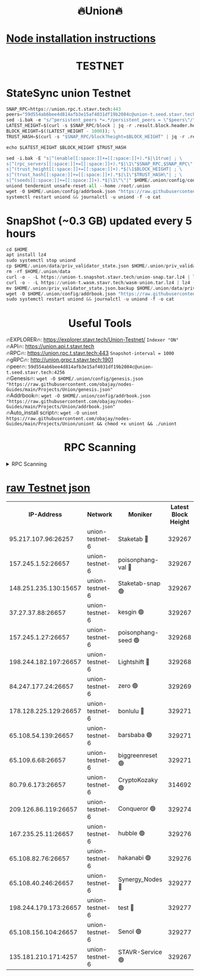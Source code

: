 <h1 align="center"> 🔥Union🔥</h1>

[Node installation instructions](https://github.com/obajay/nodes-Guides/tree/main/Projects/Union)
=

<h1 align="center"> TESTNET</h1>

# StateSync union Testnet
```python
SNAP_RPC=https://union.rpc.t.stavr.tech:443
peers="59d554ab6bee4d814afb3e15af4031df19b2084c@union-t.seed.stavr.tech:4256"
sed -i.bak -e "s/^persistent_peers *=.*/persistent_peers = \"$peers\"/" $HOME/.union/config/config.toml
LATEST_HEIGHT=$(curl -s $SNAP_RPC/block | jq -r .result.block.header.height); \
BLOCK_HEIGHT=$((LATEST_HEIGHT - 1000)); \
TRUST_HASH=$(curl -s "$SNAP_RPC/block?height=$BLOCK_HEIGHT" | jq -r .result.block_id.hash)

echo $LATEST_HEIGHT $BLOCK_HEIGHT $TRUST_HASH

sed -i.bak -E "s|^(enable[[:space:]]+=[[:space:]]+).*$|\1true| ; \
s|^(rpc_servers[[:space:]]+=[[:space:]]+).*$|\1\"$SNAP_RPC,$SNAP_RPC\"| ; \
s|^(trust_height[[:space:]]+=[[:space:]]+).*$|\1$BLOCK_HEIGHT| ; \
s|^(trust_hash[[:space:]]+=[[:space:]]+).*$|\1\"$TRUST_HASH\"| ; \
s|^(seeds[[:space:]]+=[[:space:]]+).*$|\1\"\"|" $HOME/.union/config/config.toml
uniond tendermint unsafe-reset-all --home /root/.union
wget -O $HOME/.union/config/addrbook.json "https://raw.githubusercontent.com/obajay/nodes-Guides/main/Projects/Union/addrbook.json"
systemctl restart uniond && journalctl -u uniond -f -o cat
```
# SnapShot (~0.3 GB) updated every 5 hours
```python
cd $HOME
apt install lz4
sudo systemctl stop uniond
cp $HOME/.union/data/priv_validator_state.json $HOME/.union/priv_validator_state.json.backup
rm -rf $HOME/.union/data
curl -o - -L https://union-t.snapshot.stavr.tech/union-snap.tar.lz4 | lz4 -c -d - | tar -x -C $HOME/.union --strip-components 2
curl -o - -L https://union-t.wasm.stavr.tech/wasm-union.tar.lz4 | lz4 -c -d - | tar -x -C $HOME/.union --strip-components 2
mv $HOME/.union/priv_validator_state.json.backup $HOME/.union/data/priv_validator_state.json
wget -O $HOME/.union/config/addrbook.json "https://raw.githubusercontent.com/obajay/nodes-Guides/main/Projects/Union/addrbook.json"
sudo systemctl restart uniond && journalctl -u uniond -f -o cat
```
 <h1 align="center"> Useful Tools</h1>
 
🔥EXPLORER🔥: https://explorer.stavr.tech/Union-Testnet/        `Indexer "ON"` \
🔥API🔥:      https://union.api.t.stavr.tech \
🔥RPC🔥:      https://union.rpc.t.stavr.tech:443              `Snapshot-interval = 1000` \
🔥gRPC🔥:     http://union.grpc.t.stavr.tech:1901 \
🔥peer🔥:     `59d554ab6bee4d814afb3e15af4031df19b2084c@union-t.seed.stavr.tech:4256` \
🔥Genesis🔥:     `wget -O $HOME/.union/config/genesis.json "https://raw.githubusercontent.com/obajay/nodes-Guides/main/Projects/Union/genesis.json"` \
🔥Addrbook🔥: ```wget -O $HOME/.union/config/addrbook.json "https://raw.githubusercontent.com/obajay/nodes-Guides/main/Projects/Union/addrbook.json"``` \
🔥Auto_install script🔥:  `wget -O uniont https://raw.githubusercontent.com/obajay/nodes-Guides/main/Projects/Union/uniont && chmod +x uniont && ./uniont`

<h1 align="center"> RPC Scanning</h1>

<details>
<summary>RPC Scanning</summary>

<h2 align="center"> We scan nodes in real time every 4 hours. And we provide the final result of RPC endpoints.
We cannot influence the operation of these nodes in any way. </h2>


```python
If Voting Power is higher than 0 --> then the Node is a validator of the network and may be subject to attack and be a potential threat to the chain.
```
```python
We marked such validators with a red symbol
```

</details>

[raw Testnet json](https://rpc-check.uniont.stavr.tech/uniont/rpc-uniont-result.json)
=



<table><tr><th>IP-Address</th><th>Network</th><th>Moniker</th><th>Latest Block Height</th><th>Earliest Block Height</th><th>Catching Up</th><th>Tx Index</th><th>Voting Power</th><th>Scan Time</th></tr><tr><td>95.217.107.96:26257</td><td>union-testnet-6</td><td>Staketab 🔴</td><td>329267</td><td>1</td><td>False</td><td>on</td><td>1000002</td><td>2024-03-06T17:30:36.230352880UTC</td></tr><tr><td>157.245.1.52:26657</td><td>union-testnet-6</td><td>poisonphang-val 🔴</td><td>329267</td><td>1</td><td>False</td><td>on</td><td>1000000</td><td>2024-03-06T17:30:36.872200716UTC</td></tr><tr><td>148.251.235.130:15657</td><td>union-testnet-6</td><td>Staketab-snap 🟢</td><td>329267</td><td>1</td><td>False</td><td>on</td><td>0</td><td>2024-03-06T17:30:37.449827651UTC</td></tr><tr><td>37.27.37.88:26657</td><td>union-testnet-6</td><td>kesgin 🟢</td><td>329267</td><td>1</td><td>False</td><td>on</td><td>0</td><td>2024-03-06T17:30:37.809641026UTC</td></tr><tr><td>157.245.1.27:26657</td><td>union-testnet-6</td><td>poisonphang-seed 🟢</td><td>329268</td><td>1</td><td>False</td><td>on</td><td>0</td><td>2024-03-06T17:30:42.885820428UTC</td></tr><tr><td>198.244.182.197:26657</td><td>union-testnet-6</td><td>Lightshift 🔴</td><td>329268</td><td>1</td><td>False</td><td>on</td><td>1000000</td><td>2024-03-06T17:30:45.226139404UTC</td></tr><tr><td>84.247.177.24:26657</td><td>union-testnet-6</td><td>zero 🟢</td><td>329269</td><td>1</td><td>False</td><td>on</td><td>0</td><td>2024-03-06T17:30:54.026448882UTC</td></tr><tr><td>178.128.225.129:26657</td><td>union-testnet-6</td><td>bonlulu 🔴</td><td>329271</td><td>1</td><td>False</td><td>on</td><td>1000000</td><td>2024-03-06T17:30:58.765630396UTC</td></tr><tr><td>65.108.54.139:26657</td><td>union-testnet-6</td><td>barsbaba 🟢</td><td>329271</td><td>1</td><td>False</td><td>on</td><td>0</td><td>2024-03-06T17:30:59.144307098UTC</td></tr><tr><td>65.109.6.68:26657</td><td>union-testnet-6</td><td>biggreenreset 🟢</td><td>329271</td><td>1</td><td>False</td><td>on</td><td>0</td><td>2024-03-06T17:30:59.495640304UTC</td></tr><tr><td>80.79.6.173:26657</td><td>union-testnet-6</td><td>CryptoKozaky 🟢</td><td>314692</td><td>1</td><td>False</td><td>on</td><td>0</td><td>2024-03-06T17:31:01.908692503UTC</td></tr><tr><td>209.126.86.119:26657</td><td>union-testnet-6</td><td>Conqueror 🟢</td><td>329274</td><td>1</td><td>False</td><td>on</td><td>0</td><td>2024-03-06T17:31:20.938410705UTC</td></tr><tr><td>167.235.25.11:26657</td><td>union-testnet-6</td><td>hubble 🟢</td><td>329276</td><td>1</td><td>False</td><td>on</td><td>0</td><td>2024-03-06T17:31:27.345961134UTC</td></tr><tr><td>65.108.82.76:26657</td><td>union-testnet-6</td><td>hakanabi 🟢</td><td>329276</td><td>1</td><td>False</td><td>on</td><td>0</td><td>2024-03-06T17:31:27.684520685UTC</td></tr><tr><td>65.108.40.246:26657</td><td>union-testnet-6</td><td>Synergy_Nodes 🔴</td><td>329277</td><td>1</td><td>False</td><td>on</td><td>1000001</td><td>2024-03-06T17:31:34.138639252UTC</td></tr><tr><td>198.244.179.173:26657</td><td>union-testnet-6</td><td>test 🔴</td><td>329277</td><td>1</td><td>False</td><td>on</td><td>1</td><td>2024-03-06T17:31:36.497914378UTC</td></tr><tr><td>65.108.156.104:26657</td><td>union-testnet-6</td><td>Senol 🟢</td><td>329277</td><td>1</td><td>False</td><td>on</td><td>0</td><td>2024-03-06T17:31:37.139024707UTC</td></tr><tr><td>135.181.210.171:4257</td><td>union-testnet-6</td><td>STAVR-Service 🟢</td><td>329267</td><td>328001</td><td>False</td><td>on</td><td>0</td><td>2024-03-06T17:30:37.199372082UTC</td></tr></table>
